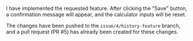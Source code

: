 I have implemented the requested feature. After clicking the "Save" button, a confirmation message will appear, and the calculator inputs will be reset.

The changes have been pushed to the `issue/4/history-feature` branch, and a pull request (PR #5) has already been created for these changes.